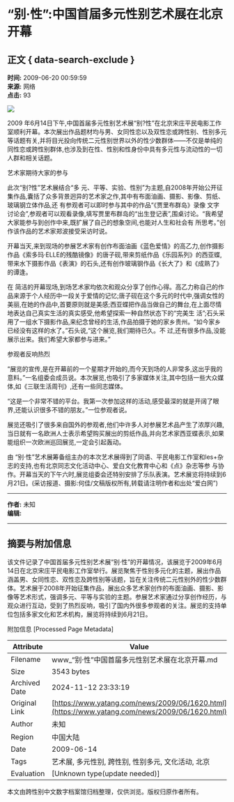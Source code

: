 # “别·性”:中国首届多元性别艺术展在北京开幕

## 正文 { data-search-exclude }


**时间:** 2009-06-20 00:59:59  
**来源:** 网络  
**点击:** 93  

![](https://x.limgs.cn/xkimgs/2009168134359122.jpg)

2009 年6月14日下午,中国首届多元性别艺术展“别?性”在北京宋庄平民电影工作室顺利开幕。本次展出作品题材均与男、女同性恋以及双性恋或跨性别、性别多元 等话题有关,并将目光投向传统二元性别世界以外的性少数群体——不仅是单纯的同性恋或跨性别群体,也涉及到在性、性别和性身份中具有多元性与流动性的一切 人群和相关话题。

艺术家期待大家的参与

此次“别?性”艺术展结合“多 元、平等、实验、性别”为主题,自2008年开始公开征集作品,囊括了众多背景迥异的艺术家之作,其中有布面油画、摄影、影像、剪纸、玻璃钢立体作品,还 有参观者可以即时参与其中的作品“《贾里布群岛》录像 文字 讨论会”,参观者可以观看录像,填写贾里布群岛的“出生登记表”,围桌讨论。“我希望大家能参与到创作中来,既扩展了自己的想象空间,也能对人生和社会有 所思考。”创作该作品的艺术家郑波接受采访时说。

开幕当天,来到现场的参展艺术家有创作布面油画《蓝色爱情》的高乙力,创作摄影作品《索多玛·ELLE的残酷镜像》的唐子砚,带来剪纸作品《乐园系列》的西亚蝶,带来水下摄影作品《表演》的石头,还有创作玻璃钢作品《长大了》和《成熟了》的谭逢。

在 简洁的开幕现场,到场艺术家均依次和观众分享了创作心得。高乙力称自己的作品来源于个人经历中一段关于爱情的记忆;唐子砚在这个多元的时代中,强调女性的 美丽,在她的作品中,首要原则就是美感;西亚蝶把作品当做自己的舞台,在上面尽情地表达自己真实生活的真实感受,他希望探索一种自然状态下的“完美生 活”;石头采用了一组水下摄影作品,来纪念曾经的生活,作品拍摄于她的家乡贵州。“如今家乡已经没有这样的水了。”石头说,“这个展览,我们期待已久。不 过,还有很多作品,没能展示出来。我们希望大家都参与进来。”

参观者反响热烈

“展览的宣传,是在开幕前的一个星期才开始的,而今天到场的人非常多,这出乎我的意料。”一名组委会成员说。本次展览,也吸引了多家媒体关注,其中包括一些大众媒体,如《三联生活周刊》,还有一些同志媒体。

“这是一个非常不错的平台。我第一次参加这样的活动,感受最深的就是开阔了眼界,还能认识很多不错的朋友。”一位参观者说。

展览还吸引了很多来自国外的参观者,他们中许多人对参展艺术品产生了浓厚兴趣,当日就有一名欧洲人士表示希望购买展出的剪纸作品,并向艺术家西亚蝶表示,如果能组织一次欧洲巡回展览,一定会引起轰动。

由 “别·性”艺术展筹备组主办的本次艺术展得到了同语、平民电影工作室和les+杂志的支持,也有北京同志文化活动中心、爱白文化教育中心和《点》杂志等参 与协作。开幕当天的下午六时,展览组委会还特别安排了乐队表演。艺术展览将持续到6月21日。(采访报道、摄影:何佳/文稿版权所有,转载请注明作者和出处“爱白网”) 

---
**作者:** 未知   
**编辑:**  

---

## 摘要与附加信息

<!-- tcd_abstract -->
该文件记录了中国首届多元性别艺术展“别·性”的开幕情况，该展览于2009年6月14日在北京宋庄平民电影工作室举行。展览聚焦于性别多元化的主题，展出作品涵盖男、女同性恋、双性恋及跨性别等话题，旨在关注传统二元性别外的性少数群体。艺术展于2008年开始征集作品，展出众多艺术家创作的布面油画、摄影、影像等艺术形式，强调多元、平等与实验的主题。参展艺术家通过分享创作经历，与观众进行互动，受到了热烈反响，吸引了国内外很多参观者的关注。展览的支持单位包括多家文化和艺术机构，展览将持续到6月21日。
<!-- tcd_abstract_end -->

附加信息 [Processed Page Metadata]

| Attribute       | Value                                  |
|-----------------|----------------------------------------|
| Filename        | www_“别·性”中国首届多元性别艺术展在北京开幕.md                             |
| Size            | 3543 bytes                           |
| Archived Date   | 2024-11-12 23:33:19                             |
| Original Link   | [https://www.yatang.com/news/2009/06/1620.html](https://www.yatang.com/news/2009/06/1620.html)                       |
| Author          | 未知                               |
| Region          | 中国大陆                               |
| Date            | 2009-06-14                                 |
| Tags            | 艺术展, 多元性别, 跨性别, 性别多元, 文化活动, 北京                                 |
| Evaluation            | [Unknown type(update needed)]                                 |
<!-- tcd_table_end -->

本文由跨性别中文数字档案馆归档整理，仅供浏览。版权归原作者所有。

